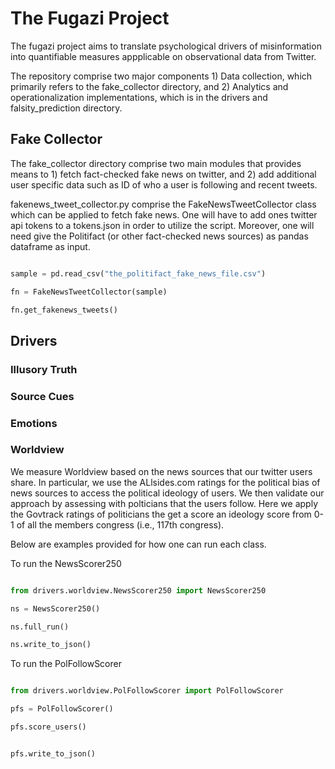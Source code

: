 # The Fugazi Project

The fugazi project aims to translate psychological drivers of misinformation into quantifiable measures appplicable on observational data from Twitter.


The repository comprise two major components 1) Data collection, which primarily refers to the fake_collector directory, and 2) Analytics and operationalization implementations, which is in the drivers and falsity_prediction directory.


## Fake Collector

The fake_collector directory comprise two main modules that provides means to 1) fetch fact-checked fake news on twitter, and 2) add additional user specific data such as ID of who a user is following and recent tweets.

fakenews_tweet_collector.py comprise the FakeNewsTweetCollector class which can be applied to fetch fake news. One will have to add ones twitter api tokens to a tokens.json in order to utilize the script. Moreover, one will need give the Politifact (or other fact-checked news sources) as pandas dataframe as input.

```python

sample = pd.read_csv("the_politifact_fake_news_file.csv")

fn = FakeNewsTweetCollector(sample)

fn.get_fakenews_tweets()

```

## Drivers

### Illusory Truth
### Source Cues

### Emotions

### Worldview

We measure Worldview based on the news sources that our twitter users share. In particular, we use the ALlsides.com ratings for the political bias of news sources to access the political ideology of users. We then validate our approach by assessing with polticians that the users follow. Here we apply the Govtrack ratings of politicians the get a score an ideology score from 0-1 of all the members congress (i.e., 117th congress).

Below are examples provided for how one can run each class.

To run the NewsScorer250
```python

from drivers.worldview.NewsScorer250 import NewsScorer250

ns = NewsScorer250()

ns.full_run()

ns.write_to_json()

```



To run the PolFollowScorer
```python

from drivers.worldview.PolFollowScorer import PolFollowScorer

pfs = PolFollowScorer()

pfs.score_users()


pfs.write_to_json()

```



